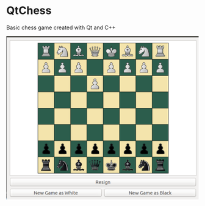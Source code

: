 # QtChess
Basic chess game created with Qt and C++

![alt text](https://github.com/colbychaskell/QtChess/blob/main/resources/interface.png "Basic Game Interface")

